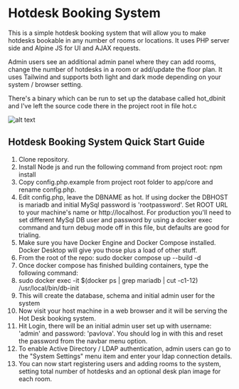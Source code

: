 # Hotdesk Booking System 

This is a simple hotdesk booking system that will allow you to make hotdesks bookable in any number of rooms or locations. It uses PHP server side and Alpine JS for UI and AJAX requests.

Admin users see an additional admin panel where they can add rooms, change the number of hotdesks in a room or add/update the floor plan.  It uses Tailwind and supports both light and dark mode depending on your system / browser setting.

There's a binary which can be run to set up the database called hot_dbinit and I've left the source code there in the project root in file hot.c

![alt text](https://github.com/jmchale5555/sbox2/blob/master/screenshotG.jpg?raw=true "Hotdesk Booking System Screenshot")

## Hotdesk Booking System Quick Start Guide

1. Clone repository.
2. Install Node js and run the following command from project root: npm install
3. Copy config.php.example from project root folder to app/core and rename config.php.
4. Edit config.php, leave the DBNAME as hot.  If using docker the DBHOST is mariadb and initial MySql password is 'rootpassword'. Set ROOT URL to your machine's name or http://localhost. For production you'll need to set different MySql DB user and password by using a docker exec command and turn debug mode off in this file, but defaults are good for trialing.
5. Make sure you have Docker Engine and Docker Compose installed.  Docker Desktop will give you those plus a load of other stuff. 
6. From the root of the repo: sudo docker compose up --build -d
7. Once docker compose has finished building containers, type the following command:
8. sudo docker exec -it $(docker ps | grep mariadb | cut -c1-12) /usr/local/bin/db-init
9. This will create the database, schema and initial admin user for the system
10. Now visit your host machine in a web browser and it will be serving the Hot Desk booking system.
11. Hit Login, there will be an initial admin user set up with username: 'admin' and password: 'pavlova'.  You should log in with this and reset the password from the navbar menu option.
12. To enable Active Directory / LDAP authentication, admin users can go to the "System Settings" menu item and enter your ldap connection details.
13. You can now start registering users and adding rooms to the system, setting total number of hotdesks and an optional desk plan image for each room.
